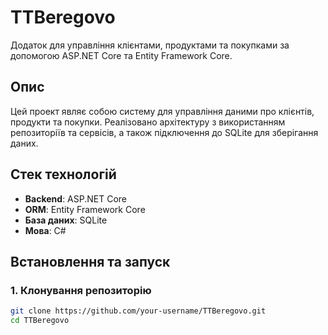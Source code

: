 # TTBeregovo

Додаток для управління клієнтами, продуктами та покупками за допомогою ASP.NET Core та Entity Framework Core.

## Опис

Цей проект являє собою систему для управління даними про клієнтів, продукти та покупки. Реалізовано архітектуру з використанням репозиторіїв та сервісів, а також підключення до SQLite для зберігання даних.

## Стек технологій

- **Backend**: ASP.NET Core
- **ORM**: Entity Framework Core
- **База даних**: SQLite
- **Мова**: C#

## Встановлення та запуск

### 1. Клонування репозиторію

``` bash
git clone https://github.com/your-username/TTBeregovo.git
cd TTBeregovo
